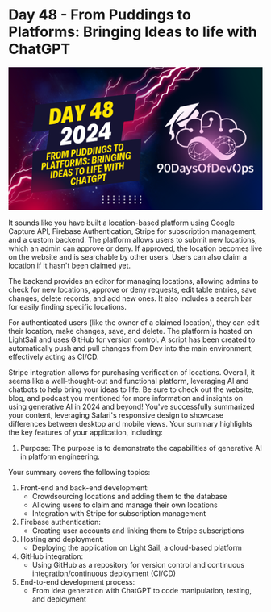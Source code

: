 # Day 48 - From Puddings to Platforms: Bringing Ideas to life with ChatGPT
[![Watch the video](thumbnails/day48.png)](https://www.youtube.com/watch?v=RQT9c_Cl_-4)

 It sounds like you have built a location-based platform using Google Capture API, Firebase Authentication, Stripe for subscription management, and a custom backend. The platform allows users to submit new locations, which an admin can approve or deny. If approved, the location becomes live on the website and is searchable by other users. Users can also claim a location if it hasn't been claimed yet.

The backend provides an editor for managing locations, allowing admins to check for new locations, approve or deny requests, edit table entries, save changes, delete records, and add new ones. It also includes a search bar for easily finding specific locations.

For authenticated users (like the owner of a claimed location), they can edit their location, make changes, save, and delete. The platform is hosted on LightSail and uses GitHub for version control. A script has been created to automatically push and pull changes from Dev into the main environment, effectively acting as CI/CD.

Stripe integration allows for purchasing verification of locations. Overall, it seems like a well-thought-out and functional platform, leveraging AI and chatbots to help bring your ideas to life. Be sure to check out the website, blog, and podcast you mentioned for more information and insights on using generative AI in 2024 and beyond!
You've successfully summarized your content, leveraging Safari's responsive design to showcase differences between desktop and mobile views. Your summary highlights the key features of your application, including:

1. Purpose: The purpose is to demonstrate the capabilities of generative AI in platform engineering.

Your summary covers the following topics:

1. Front-end and back-end development:
	* Crowdsourcing locations and adding them to the database
	* Allowing users to claim and manage their own locations
	* Integration with Stripe for subscription management
2. Firebase authentication:
	* Creating user accounts and linking them to Stripe subscriptions
3. Hosting and deployment:
	* Deploying the application on Light Sail, a cloud-based platform
4. GitHub integration:
	* Using GitHub as a repository for version control and continuous integration/continuous deployment (CI/CD)
5. End-to-end development process:
	* From idea generation with ChatGPT to code manipulation, testing, and deployment

